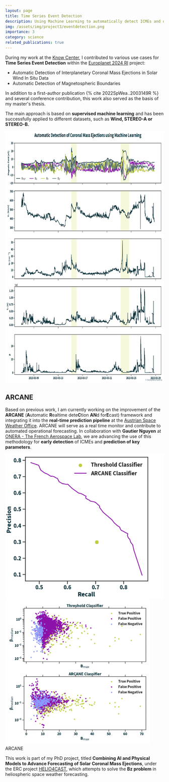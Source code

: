 ```yaml
---
layout: page
title: Time Series Event Detection
description: Using Machine Learning to automatically detect ICMEs and other Structures
img: /assets/img/project3/eventdetection.png
importance: 3
category: science
related_publications: true
---
```


During my work at the <a href="https://www.know-center.at/en/" target="_blank">Know Center</a>, I contributed to various use cases for **Time Series Event Detection** within the <a href="https://www.europlanet-society.org/europlanet-2024-ri/machine-learning/" target="_blank">Europlanet 2024 RI</a> project:

- Automatic Detection of Interplanetary Coronal Mass Ejections in Solar Wind In Situ Data
- Automatic Detection of Magnetospheric Boundaries

In addition to a first-author publication {% cite 2022SpWea..2003149R %} and several conference contribution, this work also served as the basis of my master's thesis.

The main approach is based on **supervised machine learning** and has been successfully applied to different datasets, such as **Wind, STEREO-A or STEREO-B.**

<div class="row justify-content-center">
    <div class="col-sm-12 mt-3 mt-md-0 d-flex justify-content-center">
        <img src="/assets/img/project3/eventdetection.png" alt="Event Detection" class="img-fluid rounded z-depth-1" style="height: 800px; width: auto;">
    </div>
</div>

<h2>ARCANE</h2>

Based on previous work, I am currently working on the improvement of the **ARCANE** (**A**utomatic **R**ealtime dete**C**tion **AN**d for**E**cast) framework and integrating it into the **real-time prediction pipeline** at the <a href="https://helioforecast.space/" target="_blank">Austrian Space Weather Office</a>. ARCANE will serve as a real time monitor and contribute to automated operational forecasting. In collaboration with **Gautier Nguyen** at <a href="https://www.onera.fr/en" target="_blank">ONERA - The French Aerospace Lab</a>, we are advancing the use of this methodology for **early detection** of ICMEs and **prediction of key parameters**. 

<div class="row justify-content-sm-center">
    <div class="col-sm-6 mt-3 mt-md-0">
        <img src="/assets/img/project3/scores.png" alt="Scores" class="img-fluid rounded z-depth-1" style="height: 460px; width: auto;">
    </div>
    <div class="col-sm-6 mt-3 mt-md-0">
        <img src="/assets/img/project3/perevent.png" alt="Results per Event" class="img-fluid rounded z-depth-1 small-img" style="height: 460px; width: auto;">
    </div>
</div>
<div class="caption">
    ARCANE
</div>

This work is part of my PhD project, titled **Combining AI and Physical Models to Advance Forecasting of Solar Coronal Mass Ejections**, under the ERC project 
<a href="https://helioforecast.space/erc_helio4cast" target="_blank">HELIO4CAST</a>, which attempts to solve the **Bz problem** in heliospheric space weather forecasting.
